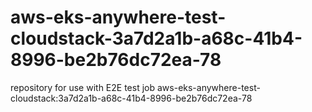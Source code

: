 # aws-eks-anywhere-test-cloudstack-3a7d2a1b-a68c-41b4-8996-be2b76dc72ea-78
repository for use with E2E test job aws-eks-anywhere-test-cloudstack:3a7d2a1b-a68c-41b4-8996-be2b76dc72ea-78
